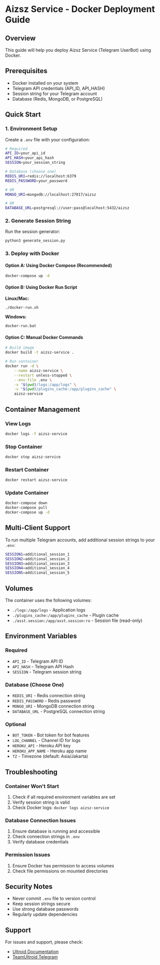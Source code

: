# Aizsz Service - Docker Deployment Guide

## Overview

This guide will help you deploy Aizsz Service (Telegram UserBot) using Docker.

## Prerequisites

- Docker installed on your system
- Telegram API credentials (API_ID, API_HASH)
- Session string for your Telegram account
- Database (Redis, MongoDB, or PostgreSQL)

## Quick Start

### 1. Environment Setup

Create a `.env` file with your configuration:

```bash
# Required
API_ID=your_api_id
API_HASH=your_api_hash
SESSION=your_session_string

# Database (choose one)
REDIS_URI=redis://localhost:6379
REDIS_PASSWORD=your_password

# OR
MONGO_URI=mongodb://localhost:27017/aizsz

# OR
DATABASE_URL=postgresql://user:pass@localhost:5432/aizsz
```

### 2. Generate Session String

Run the session generator:

```bash
python3 generate_session.py
```

### 3. Deploy with Docker

#### Option A: Using Docker Compose (Recommended)

```bash
docker-compose up -d
```

#### Option B: Using Docker Run Script

**Linux/Mac:**

```bash
./docker-run.sh
```

**Windows:**

```cmd
docker-run.bat
```

#### Option C: Manual Docker Commands

```bash
# Build image
docker build -t aizsz-service .

# Run container
docker run -d \
    --name aizsz-service \
    --restart unless-stopped \
    --env-file .env \
    -v "$(pwd)/logs:/app/logs" \
    -v "$(pwd)/plugins_cache:/app/plugins_cache" \
    aizsz-service
```

## Container Management

### View Logs

```bash
docker logs -f aizsz-service
```

### Stop Container

```bash
docker stop aizsz-service
```

### Restart Container

```bash
docker restart aizsz-service
```

### Update Container

```bash
docker-compose down
docker-compose pull
docker-compose up -d
```

## Multi-Client Support

To run multiple Telegram accounts, add additional session strings to your `.env`:

```bash
SESSION1=additional_session_1
SESSION2=additional_session_2
SESSION3=additional_session_3
SESSION4=additional_session_4
SESSION5=additional_session_5
```

## Volumes

The container uses the following volumes:

- `./logs:/app/logs` - Application logs
- `./plugins_cache:/app/plugins_cache` - Plugin cache
- `./asst.session:/app/asst.session:ro` - Session file (read-only)

## Environment Variables

### Required

- `API_ID` - Telegram API ID
- `API_HASH` - Telegram API Hash
- `SESSION` - Telegram session string

### Database (Choose One)

- `REDIS_URI` - Redis connection string
- `REDIS_PASSWORD` - Redis password
- `MONGO_URI` - MongoDB connection string
- `DATABASE_URL` - PostgreSQL connection string

### Optional

- `BOT_TOKEN` - Bot token for bot features
- `LOG_CHANNEL` - Channel ID for logs
- `HEROKU_API` - Heroku API key
- `HEROKU_APP_NAME` - Heroku app name
- `TZ` - Timezone (default: Asia/Jakarta)

## Troubleshooting

### Container Won't Start

1. Check if all required environment variables are set
2. Verify session string is valid
3. Check Docker logs: `docker logs aizsz-service`

### Database Connection Issues

1. Ensure database is running and accessible
2. Check connection strings in `.env`
3. Verify database credentials

### Permission Issues

1. Ensure Docker has permission to access volumes
2. Check file permissions on mounted directories

## Security Notes

- Never commit `.env` file to version control
- Keep session strings secure
- Use strong database passwords
- Regularly update dependencies

## Support

For issues and support, please check:

- [Ultroid Documentation](http://ultroid.tech/)
- [TeamUltroid Telegram](https://t.me/TeamUltroid)

